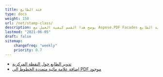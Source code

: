 ```yaml
---
title: فئة الطابع
type: docs
weight: 150
url: /net/stamp-class/
description: يوضح هذا القسم كيفية العمل مع Aspose.PDF Facades باستخدام فئة الطابع.
lastmod: "2021-06-05"
draft: false
sitemap:
    changefreq: "weekly"
    priority: 0.7
---
```


- [تدوير الطابع حول النقطة المركزية](/pdf/net/rotating-stamp-about-the-center-point/)
- [إضافة علامة مائية متعددة الخطوط إلى PDF موجود](/pdf/net/adding-multi-line-watermark-to-existing-pdf/)